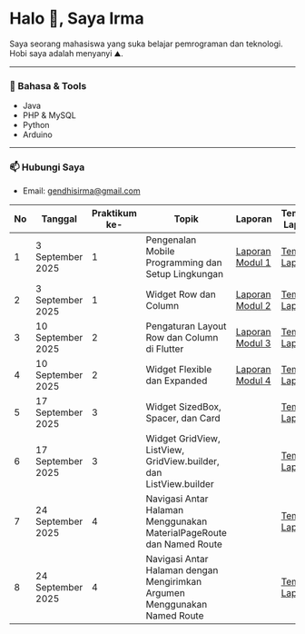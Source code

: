 # Halo 👋, Saya Irma

Saya seorang mahasiswa yang suka belajar pemrograman dan teknologi.  
Hobi saya adalah menyanyi ⛰️.

---

### 🔧 Bahasa & Tools
- Java  
- PHP & MySQL  
- Python  
- Arduino  

---

### 📫 Hubungi Saya
- Email: gendhisirma@gmail.com

|  No | Tanggal   | Praktikum ke-    | Topik   | Laporan   | Template Laporan |
| ------------ | ------------ | ------------ | ------------ | ------------ | ------------ |
| 1 | 3 September 2025 | 1  | Pengenalan Mobile Programming dan Setup Lingkungan |[Laporan Modul 1](https://drive.google.com/file/d/1NhR0cJUMtyrkgCcHGHzilJlHG3JqyBCK/view?usp=drive_link "Laporan Modul 1") |[Template Laporan](https://docs.google.com/document/d/1wie0WZLUFwCLTRCIop5fmH-7mAGyVkCN/edit "Template Laporan") |
| 2 | 3 September 2025 | 1  | Widget Row dan Column  | [Laporan Modul 2](https://drive.google.com/file/d/1kYKgjvpVvNdrQ0ehx3zavie3I9SNDFaR/view?usp=sharing "Laporan Modul 2")   | [Template Laporan](https://docs.google.com/document/d/1wie0WZLUFwCLTRCIop5fmH-7mAGyVkCN/edit "Template Laporan") |
| 3 | 10 September 2025  | 2  | Pengaturan Layout Row dan Column di Flutter  | [Laporan Modul 3](https://drive.google.com/file/d/1F0yMLqK33mN8nVAnjSsB7k7Ozangkp2n/view?usp=sharing "Laporan Modul 3")   | [Template Laporan](https://docs.google.com/document/d/1wie0WZLUFwCLTRCIop5fmH-7mAGyVkCN/edit "Template Laporan")|
| 4 | 10 September 2025  | 2 | Widget Flexible dan Expanded   |[Laporan Modul 4](https://drive.google.com/file/d/12fxlTpyst3uwckPbWKg0PERDQRoYoayd/view?usp=sharing "Laporan Modul 4") | [Template Laporan](https://docs.google.com/document/d/1wie0WZLUFwCLTRCIop5fmH-7mAGyVkCN/edit "Template Laporan")|
| 5 | 17 September 2025  | 3 | Widget SizedBox, Spacer, dan Card | | [Template Laporan](https://docs.google.com/document/d/1wie0WZLUFwCLTRCIop5fmH-7mAGyVkCN/edit "Template Laporan")|
| 6 | 17 September 2025  | 3 | Widget GridView, ListView, GridView.builder, dan ListView.builder  | | [Template Laporan](https://docs.google.com/document/d/1wie0WZLUFwCLTRCIop5fmH-7mAGyVkCN/edit "Template Laporan")|
| 7 | 24 September 2025  | 4 | Navigasi Antar Halaman Menggunakan MaterialPageRoute dan Named Route  | | [Template Laporan](https://docs.google.com/document/d/1wie0WZLUFwCLTRCIop5fmH-7mAGyVkCN/edit "Template Laporan")|
| 8 | 24 September 2025  | 4 | Navigasi Antar Halaman dengan Mengirimkan Argumen Menggunakan Named Route  | | [Template Laporan](https://docs.google.com/document/d/1wie0WZLUFwCLTRCIop5fmH-7mAGyVkCN/edit "Template Laporan")|
